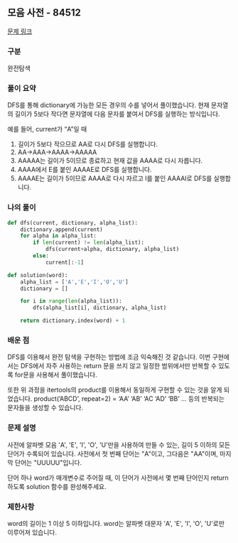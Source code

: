 ## 모음 사전 - 84512

[문제 링크](https://school.programmers.co.kr/learn/courses/30/lessons/84512)

### 구분

완전탐색

### 풀이 요약

DFS를 통해 dictionary에 가능한 모든 경우의 수를 넣어서 풀이했습니다. 현재 문자열의 길이가 5보다 작다면 문자열에 다음 문자를 붙여서 DFS를 실행하는 방식입니다.

예를 들어, current가 “A”일 때

1. 길이가 5보다 작으므로 AA로 다시 DFS를 실행합니다.
2. AA→AAA→AAAA→AAAAA
3. AAAAA는 길이가 5이므로 종료하고 현재 값을 AAAA로 다시 자릅니다.
4. AAAA에서 E를 붙인 AAAAE로 DFS를 실행합니다.
5. AAAAE는 길이가 5이므로 AAAA로 다시 자르고 I를 붙인 AAAAI로 DFS를 실행합니다.

### 나의 풀이

```python
def dfs(current, dictionary, alpha_list):
    dictionary.append(current)
    for alpha in alpha_list:
        if len(current) != len(alpha_list):
            dfs(current+alpha, dictionary, alpha_list)
        else:
            current[:-1]

def solution(word):
    alpha_list = ['A','E','I','O','U']
    dictionary = []

    for i in range(len(alpha_list)):
        dfs(alpha_list[i], dictionary, alpha_list)

    return dictionary.index(word) + 1

```

### 배운 점

DFS를 이용해서 완전 탐색을 구현하는 방법에 조금 익숙해진 것 같습니다. 이번 구현에서는 DFS에서 자주 사용하는 return 문을 쓰지 않고 일정한 범위에서만 반복할 수 있도록 for문을 사용해서 풀이했습니다.

또한 위 과정을 itertools의 product를 이용해서 동일하게 구현할 수 있는 것을 알게 되었습니다. product(’ABCD’, repeat=2) = ‘AA’ ‘AB’ ‘AC ‘AD’ ‘BB’ … 등의 반복되는 문자들을 생성할 수 있습니다.

### 문제 설명

사전에 알파벳 모음 'A', 'E', 'I', 'O', 'U'만을 사용하여 만들 수 있는, 길이 5 이하의 모든 단어가 수록되어 있습니다. 사전에서 첫 번째 단어는 "A"이고, 그다음은 "AA"이며, 마지막 단어는 "UUUUU"입니다.

단어 하나 word가 매개변수로 주어질 때, 이 단어가 사전에서 몇 번째 단어인지 return 하도록 solution 함수를 완성해주세요.

### 제한사항

word의 길이는 1 이상 5 이하입니다.
word는 알파벳 대문자 'A', 'E', 'I', 'O', 'U'로만 이루어져 있습니다.
